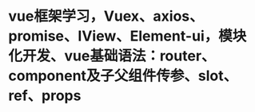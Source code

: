  
# vue框架学习，Vuex、axios、promise、IView、Element-ui，模块化开发、vue基础语法：router、component及子父组件传参、slot、ref、props
 